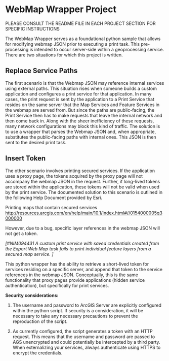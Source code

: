 WebMap Wrapper Project
======================

PLEASE CONSULT THE README FILE IN EACH PROJECT SECTION FOR SPECIFIC INSTRUCTIONS

The WebMap Wrapper serves as a foundational python sample that allows for modifying webmap JSON prior to executing a print task. This pre-processing is intended to occur server-side within a geoprocessing service. There are two situations for which this project is written. 

Replace Service Paths
-------------------
The first scenario is that the Webmap JSON may reference internal services using external paths. This situation rises when someone builds a custom application and configures a print service for that application. In many cases, the print request is sent by the application to a Print Service that resides on the same server that the Map Services and Feature Services in the webmap are served from. But since the paths are public-facing, the Print Service then has to make requests that leave the internal network and then come back in. Along with the sheer inefficiency of these requests, many network configurations may block this kind of traffic. The solution is to use a wrapper that parses the Webmap JSON and, when appropriate, substitutes the public-facing paths with internal ones. This JSON is then sent to the desired print task.

Insert Token
-------------------------
The other scenario involves printing secured services. If the application uses a proxy page, the tokens acquired by the proxy page will not accompany the webmap JSON in the request. Further, if long-lived tokens are stored within the application, these tokens will not be valid when used by the print service. The documented solution to this scenario is outlined in the following Help Document provided by Esri.

Printing maps that contain secured services
http://resources.arcgis.com/en/help/main/10.1/index.html#//0154000005q3000000

However, due to a bug, specific layer references in the webmap JSON will not get a token.

*[#NIM094431  A custom print service with saved credentials created from the Export Web Map task fails to print individual feature layers from a secured map service. ]*

This python wrapper has the ability to retrieve a short-lived token for services residing on a specific server, and append that token to the service references in the webmap JSON. Conceptually, this is the same functionality that proxy pages provide applications (hidden service authentication), but specifically for print services.

**Security considerations:**

1) The username and password to ArcGIS Server are explicitly configured within the python script. If security is a consideration, it will be necessary to take any necessary precautions to prevent the reproduction of the script.

2) As currently configured, the script generates a token with an HTTP request. This means that the username and password are passed to AGS unencrypted and could potentially be intercepted by a third party. When externalizing your services, always authenticate using HTTPS to encrypt the credentials.

